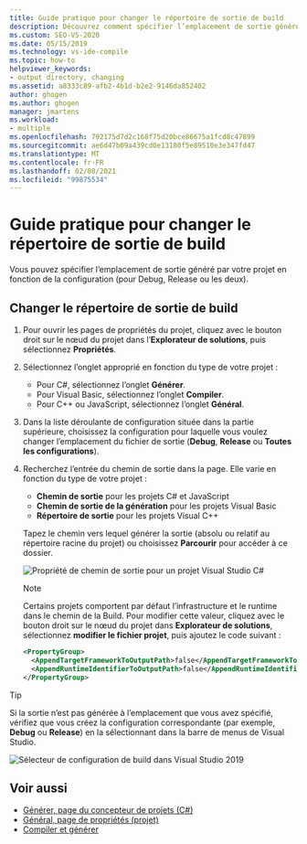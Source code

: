 ```yaml
---
title: Guide pratique pour changer le répertoire de sortie de build
description: Découvrez comment spécifier l’emplacement de sortie généré par votre projet en fonction de la configuration (débogage, mise en production ou les deux).
ms.custom: SEO-VS-2020
ms.date: 05/15/2019
ms.technology: vs-ide-compile
ms.topic: how-to
helpviewer_keywords:
- output directory, changing
ms.assetid: a8333c89-afb2-4b1d-b2e2-9146da852402
author: ghogen
ms.author: ghogen
manager: jmartens
ms.workload:
- multiple
ms.openlocfilehash: 792175d7d2c168f75d20bce86675a1fcd8c47899
ms.sourcegitcommit: ae6d47b09a439cd0e13180f5e89510e3e347fd47
ms.translationtype: MT
ms.contentlocale: fr-FR
ms.lasthandoff: 02/08/2021
ms.locfileid: "99875534"
---
```

# <a name="how-to-change-the-build-output-directory"></a>Guide pratique pour changer le répertoire de sortie de build

Vous pouvez spécifier l’emplacement de sortie généré par votre projet en fonction de la configuration (pour Debug, Release ou les deux).

## <a name="change-the-build-output-directory"></a>Changer le répertoire de sortie de build

1. Pour ouvrir les pages de propriétés du projet, cliquez avec le bouton droit sur le nœud du projet dans l’**Explorateur de solutions**, puis sélectionnez **Propriétés**.

2. Sélectionnez l’onglet approprié en fonction du type de votre projet :

   - Pour C#, sélectionnez l’onglet **Générer**.
   - Pour Visual Basic, sélectionnez l’onglet **Compiler**.
   - Pour C++ ou JavaScript, sélectionnez l’onglet **Général**.

3. Dans la liste déroulante de configuration située dans la partie supérieure, choisissez la configuration pour laquelle vous voulez changer l’emplacement du fichier de sortie (**Debug**, **Release** ou **Toutes les configurations**).

4. Recherchez l’entrée du chemin de sortie dans la page. Elle varie en fonction du type de votre projet :

   - **Chemin de sortie** pour les projets C# et JavaScript
   - **Chemin de sortie de la génération** pour les projets Visual Basic
   - **Répertoire de sortie** pour les projets Visual C++

   Tapez le chemin vers lequel générer la sortie (absolu ou relatif au répertoire racine du projet) ou choisissez **Parcourir** pour accéder à ce dossier.

   ![Propriété de chemin de sortie pour un projet Visual Studio C#](media/output-path.png)
   
   > [!NOTE]
   > Certains projets comportent par défaut l’infrastructure et le runtime dans le chemin de la Build. Pour modifier cette valeur, cliquez avec le bouton droit sur le nœud du projet dans **Explorateur de solutions**, sélectionnez **modifier le fichier projet**, puis ajoutez le code suivant :
   > ```xml
   > <PropertyGroup>
   >   <AppendTargetFrameworkToOutputPath>false</AppendTargetFrameworkToOutputPath>
   >   <AppendRuntimeIdentifierToOutputPath>false</AppendRuntimeIdentifierToOutputPath>
   > </PropertyGroup>
   > ```

> [!TIP]
> Si la sortie n’est pas générée à l’emplacement que vous avez spécifié, vérifiez que vous créez la configuration correspondante (par exemple, **Debug** ou **Release**) en la sélectionnant dans la barre de menus de Visual Studio.
>
> ![Sélecteur de configuration de build dans Visual Studio 2019](media/build-configuration-chooser.png)

## <a name="see-also"></a>Voir aussi

- [Générer, page du concepteur de projets (C#)](../ide/reference/build-page-project-designer-csharp.md)
- [Général, page de propriétés (projet)](/cpp/build/reference/general-property-page-project)
- [Compiler et générer](../ide/compiling-and-building-in-visual-studio.md)
